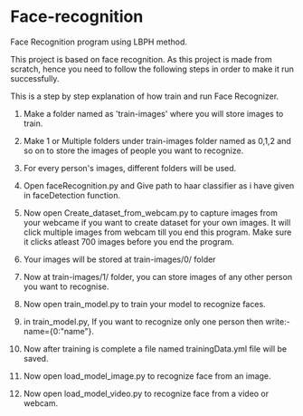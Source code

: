 # Face-recognition
Face Recognition program using LBPH method.

This project is based on face recognition. As this project is made from scratch, hence you need to follow the following steps in order to make it run successfully.

This is a step by step explanation of how train and run Face Recognizer.
1) Make a folder named as 'train-images' where you will store images to train.

2) Make 1 or Multiple folders under train-images folder named as 0,1,2 and so on to store the images of people you want to recognize.

3) For every person's images, different folders will be used.

4) Open faceRecognition.py and Give path to haar classifier as i have given in faceDetection function.

5) Now open Create_dataset_from_webcam.py to capture images from your webcame if you want to create dataset for your own images. It will click multiple images from webcam till you end this program. 
Make sure it clicks atleast 700 images before you end the program.

6) Your images will be stored at train-images/0/ folder

7) Now at train-images/1/ folder, you can store images of any other person you want to recognise.

8) Now open train_model.py to train your model to recognize faces.

9) in train_model.py, If you want to recognize only one person then write:- name={0:"name"}.

10) Now after training is complete a file named trainingData.yml file will be saved.

11) Now open load_model_image.py to recognize face from an image.

12) Now open load_model_video.py to recognize face from a video or webcam.
